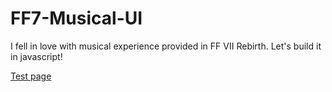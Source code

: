 # FF7-Musical-UI
I fell in love with musical experience provided in FF VII Rebirth. Let's build it in javascript!

[Test page](https://jc.vasselon.com/FF7-Musical-UI/)
